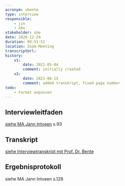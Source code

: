 ```yaml
---
acronym: sbente
type: interview
responsible: 
    - jin
    - ako
stakeholder: sbe
date: 2020-12-29
duration: 00:51:51
location: Zoom-Meeting
transcriptUrl: 
history:
    v1:
        date: 2021-05-04
        comment: initially created
    v2:
        date: 2021-06-15
        comment: added transkript, fixed page number
todo: 
    - Format anpassen
---
```

## Interviewleitfaden
[siehe MA Jann Intveen](https://divekit.github.io/divekit-roadmap/sources/Masterarbeit%20Jann%20Intveen%20final.pdf) s.93

## Transkript
[siehe Interviewtranskript mit Prof. Dr. Bente](https://divekit.github.io/divekit-roadmap/sources/jintveen_MA_sbente_transkript.html)

## Ergebnisprotokoll
siehe MA Jann Intveen s.128